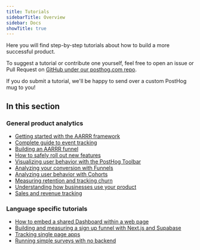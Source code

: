 ```yaml
---
title: Tutorials
sidebarTitle: Overview
sidebar: Docs
showTitle: true
---
```


Here you will find step-by-step tutorials about how to build a more successful product.

To suggest a tutorial or contribute one yourself, feel free to open an issue or Pull Request on [GitHub under our posthog.com repo](https://github.com/PostHog/posthog.com).

If you do submit a tutorial, we'll be happy to send over a custom PostHog mug to you!

## In this section

### General product analytics

- [Getting started with the AARRR framework](/docs/tutorials/aarrr-framework)
- [Complete guide to event tracking](/docs/tutorials/actions)
- [Building an AARRR funnel](/docs/tutorials/aarrr-how-to-build-pirate-funnel-posthog-with-posthog)
- [How to safely roll out new features](/docs/tutorials/feature-flags)
- [Visualizing user behavior with the PostHog Toolbar](/docs/tutorials/toolbar)
- [Analyzing your conversion with Funnels](/docs/tutorials/funnels)
- [Analyzing user behavior with Cohorts](/docs/tutorials/cohorts)
- [Measuring retention and tracking churn](/docs/tutorials/retention)
- [Understanding how businesses use your product](/docs/tutorials/b2b)
- [Sales and revenue tracking](/docs/tutorials/revenue)

### Language specific tutorials

- [How to embed a shared Dashboard within a web page](/docs/tutorials/how-to-embed-shared-dashboard)
- [Building and measuring a sign up funnel with Next.js and Supabase](/docs/tutorials/nextjs-supabase-signup-funnel)
- [Tracking single page apps](/docs/tutorials/spa)
- [Running simple surveys with no backend](/docs/tutorials/survey)